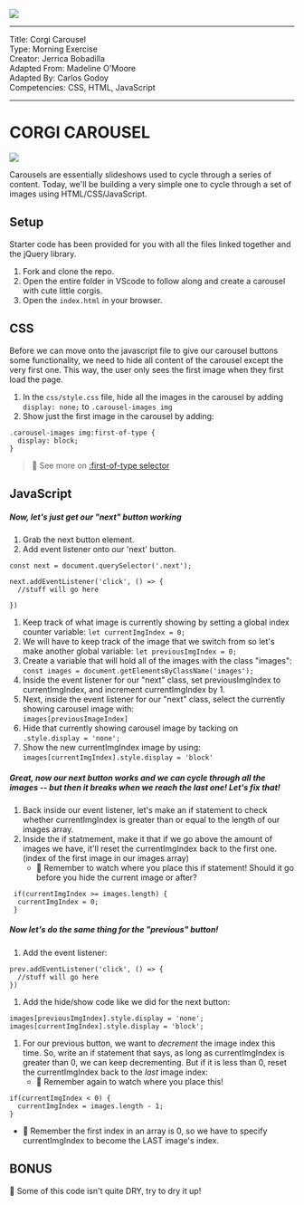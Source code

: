 ![](/ga_cog.png)

---
Title: Corgi Carousel<br>
Type: Morning Exercise<br>
Creator: Jerrica Bobadilla<br>
Adapted From: Madeline O'Moore<br>
Adapted By: Carlos Godoy<br/>
Competencies: CSS, HTML, JavaScript

---

# CORGI CAROUSEL

![](https://imgur.com/pq7zXBJ.png)

Carousels are essentially slideshows used to cycle through a series of content. Today, we'll be building a very simple one to cycle through a set of images using HTML/CSS/JavaScript.

## Setup

Starter code has been provided for you with all the files linked together and the jQuery library.
  1. Fork and clone the repo.
  2. Open the entire folder in VScode to follow along and create a carousel with cute little corgis.
  4. Open the `index.html` in your browser.

## CSS

Before we can move onto the javascript file to give our carousel buttons some functionality, we need to hide all content of the carousel except the very first one. This way, the user only sees the first image when they first load the page.

1. In the `css/style.css` file, hide all the images in the carousel by adding `display: none;` to `.carousel-images img`
1. Show just the first image in the carousel by adding:
  ```
  .carousel-images img:first-of-type {
    display: block;
  }
  ```
   > :dog: See more on [:first-of-type selector](https://css-tricks.com/almanac/selectors/f/first-of-type/)

 ## JavaScript

##### Now, let's just get our "next" button working

 1. Grab the next button element.
 2. Add event listener onto our 'next' button.

  ```
  const next = document.querySelector('.next');

  next.addEventListener('click', () => {
    //stuff will go here

  })
  ```
1. Keep track of what image is currently showing by setting a global index counter variable:
  `let currentImgIndex = 0;`
1. We will have to keep track of the image that we switch from so let's make another global variable:
  `let previousImgIndex = 0;`
1. Create a variable that will hold all of the images with the class "images":
  `const images = document.getElementsByClassName('images');`
1. Inside the event listener for our "next" class, set previousImgIndex to currentImgIndex, and increment      currentImgIndex by 1.
1. Next, inside the event listener for our "next" class, select the currently showing carousel image with:  
  `images[previousImageIndex]`
1. Hide that currently showing carousel image by tacking on `.style.display = 'none';`
1. Show the new currentImgIndex image by using: `images[currentImgIndex].style.display = 'block'`


##### Great, now our next button works and we can cycle through all the images -- but then it breaks when we reach the last one! Let's fix that!


1. Back inside our event listener, let's make an if statement to check whether currentImgIndex is greater than or equal to the length of our images array.
1. Inside the if statmement, make it that if we go above the amount of images we have, it'll reset the currentImgIndex back to the first one. (index of the first image in our images array)
    - :red_circle: Remember to watch where you place this if statement! Should it go before you hide the current image or after?
  ```
   if(currentImgIndex >= images.length) {
    currentImgIndex = 0;
   } 
  ```

##### Now let's do the same thing for the "previous" button!

1. Add the event listener:
  ```
  prev.addEventListener('click', () => {
    //stuff will go here
  })
  ```
1. Add the hide/show code like we did for the next button:
  ```
  images[previousImgIndex].style.display = 'none';
  images[currentImgIndex].style.display = 'block';
  ```
1. For our previous button, we want to _decrement_ the image index this time. So, write an if statement that says, as long as currentImgIndex is greater than 0, we can keep decrementing. But if it is less than 0, reset the currentImgIndex back to the _last_ image index:
    - :red_circle: Remember again to watch where you place this!
  ```
  if(currentImgIndex < 0) {
    currentImgIndex = images.length - 1;
  } 
  ```
  - :red_circle: Remember the first index in an array is 0, so we have to specify currentImgIndex to become the LAST image's index.


## BONUS

:dog: Some of this code isn't quite DRY, try to dry it up!
